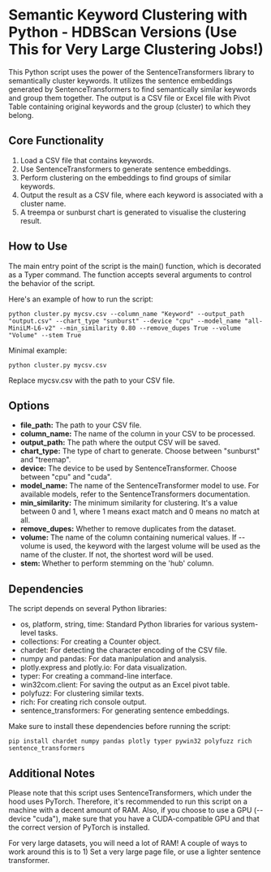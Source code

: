 # Semantic Keyword Clustering with Python - HDBScan Versions (Use This for Very Large Clustering Jobs!)

This Python script uses the power of the SentenceTransformers library to semantically cluster keywords. It utilizes the sentence embeddings generated by SentenceTransformers to find semantically similar keywords and group them together. The output is a CSV file or Excel file with Pivot Table containing original keywords and the group (cluster) to which they belong.

## Core Functionality

1. Load a CSV file that contains keywords.
2. Use SentenceTransformers to generate sentence embeddings.
3. Perform clustering on the embeddings to find groups of similar keywords.
4. Output the result as a CSV file, where each keyword is associated with a cluster name.
5. A treempa or sunburst chart is generated to visualise the clustering result.

## How to Use

The main entry point of the script is the main() function, which is decorated as a Typer command. The function accepts several arguments to control the behavior of the script.

Here's an example of how to run the script:

`python cluster.py mycsv.csv --column_name "Keyword" --output_path "output.csv" --chart_type "sunburst" --device "cpu" --model_name "all-MiniLM-L6-v2" --min_similarity 0.80 --remove_dupes True --volume "Volume" --stem True`

Minimal example:

`python cluster.py mycsv.csv`

Replace mycsv.csv with the path to your CSV file.

## Options

* **file_path:** The path to your CSV file.
* **column_name:** The name of the column in your CSV to be processed.
* **output_path:** The path where the output CSV will be saved.
* **chart_type:** The type of chart to generate. Choose between "sunburst" and "treemap".
* **device:** The device to be used by SentenceTransformer. Choose between "cpu" and "cuda".
* **model_name:** The name of the SentenceTransformer model to use. For available models, refer to the SentenceTransformers documentation.
* **min_similarity:** The minimum similarity for clustering. It's a value between 0 and 1, where 1 means exact match and 0 means no match at all.
* **remove_dupes:** Whether to remove duplicates from the dataset.
* **volume:** The name of the column containing numerical values. If --volume is used, the keyword with the largest volume will be used as the name of the cluster. If not, the shortest word will be used.
* **stem:** Whether to perform stemming on the 'hub' column.

## Dependencies

The script depends on several Python libraries:

* os, platform, string, time: Standard Python libraries for various system-level tasks.
* collections: For creating a Counter object.
* chardet: For detecting the character encoding of the CSV file.
* numpy and pandas: For data manipulation and analysis.
* plotly.express and plotly.io: For data visualization.
* typer: For creating a command-line interface.
* win32com.client: For saving the output as an Excel pivot table.
* polyfuzz: For clustering similar texts.
* rich: For creating rich console output.
* sentence_transformers: For generating sentence embeddings.

Make sure to install these dependencies before running the script:

`pip install chardet numpy pandas plotly typer pywin32 polyfuzz rich sentence_transformers`

## Additional Notes
Please note that this script uses SentenceTransformers, which under the hood uses PyTorch. Therefore, it's recommended to run this script on a machine with a decent amount of RAM. Also, if you choose to use a GPU (--device "cuda"), make sure that you have a CUDA-compatible GPU and that the correct version of PyTorch is installed.

For very large datasets, you will need a lot of RAM! A couple of ways to work around this is to 1) Set a very large page file, or use a lighter sentence transformer.
